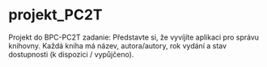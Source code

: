 # projekt_PC2T
Projekt do BPC-PC2T zadanie:
Představte si, že vyvíjíte aplikaci pro správu knihovny. Každá kniha má název, autora/autory, rok vydání
a stav dostupnosti (k dispozici / vypůjčeno).
